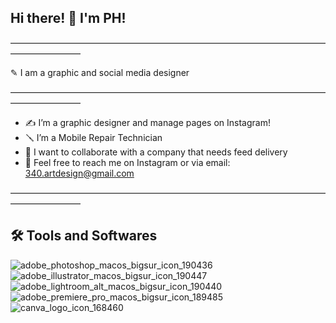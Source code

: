 ## Hi there! 👋 I'm PH!

————————————————————————————————————————————

✎ I am a graphic and social media designer

————————————————————————————————————————————
- ✍ I’m a graphic designer and manage pages on Instagram!
- 🪛 I’m a Mobile Repair Technician
- 🎯 I want to collaborate with a company that needs feed delivery
- 📢 Feel free to reach me on Instagram or via email: 340.artdesign@gmail.com

————————————————————————————————————————————

## 🛠️ Tools and Softwares
![adobe_photoshop_macos_bigsur_icon_190436](https://github.com/user-attachments/assets/40b55435-561f-475f-b37d-c05ed2d0f9da) 
![adobe_illustrator_macos_bigsur_icon_190447](https://github.com/user-attachments/assets/81537869-765b-42ca-a398-edb8efc3e3bc)
![adobe_lightroom_alt_macos_bigsur_icon_190440](https://github.com/user-attachments/assets/15fd8fd4-ce2b-497a-870e-6d715c84e506)
![adobe_premiere_pro_macos_bigsur_icon_189485](https://github.com/user-attachments/assets/3d026e20-40c8-456f-9cba-234a2e63a6c8)
![canva_logo_icon_168460](https://github.com/user-attachments/assets/dd6d6cbe-3cf7-4816-925c-eb44331e0fc7)
